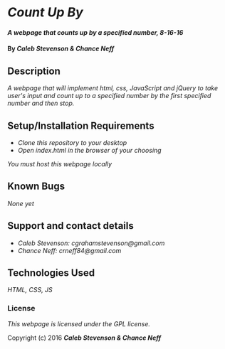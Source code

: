 # _Count Up By_

#### _A webpage that counts up by a specified number, 8-16-16_

#### By _**Caleb Stevenson &amp; Chance Neff**_

## Description

_A webpage that will implement html, css, JavaScript and jQuery to take user's input and count up to a specified number by the first specified number and then stop._

## Setup/Installation Requirements

* _Clone this repository to your desktop_
* _Open index.html in the browser of your choosing_

_You must host this webpage locally_

## Known Bugs

_None yet_

## Support and contact details

* _Caleb Stevenson: cgrahamstevenson@gmail.com_
* _Chance Neff: crneff84@gmail.com_

## Technologies Used

_HTML,
CSS,
JS_

### License

*This webpage is licensed under the GPL license.*

Copyright (c) 2016 **_Caleb Stevenson &amp; Chance Neff_**
